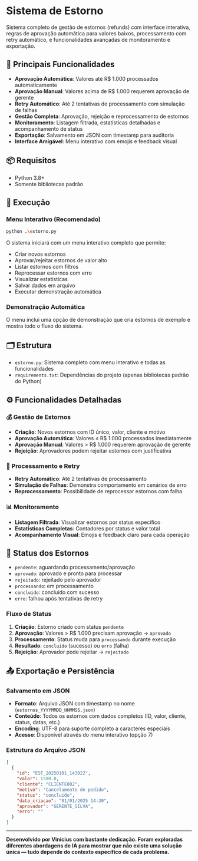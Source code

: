 # Sistema de Estorno

Sistema completo de gestão de estornos (refunds) com interface interativa, regras de aprovação automática para valores baixos, processamento com retry automático, e funcionalidades avançadas de monitoramento e exportação.

## 🎯 Principais Funcionalidades

- **Aprovação Automática**: Valores até R$ 1.000 processados automaticamente
- **Aprovação Manual**: Valores acima de R$ 1.000 requerem aprovação de gerente
- **Retry Automático**: Até 2 tentativas de processamento com simulação de falhas
- **Gestão Completa**: Aprovação, rejeição e reprocessamento de estornos
- **Monitoramento**: Listagem filtrada, estatísticas detalhadas e acompanhamento de status
- **Exportação**: Salvamento em JSON com timestamp para auditoria
- **Interface Amigável**: Menu interativo com emojis e feedback visual

## 📦 Requisitos

- Python 3.8+
- Somente bibliotecas padrão

## 🚀 Execução

### Menu Interativo (Recomendado)
```bash
python .\estorno.py
```

O sistema iniciará com um menu interativo completo que permite:
- Criar novos estornos
- Aprovar/rejeitar estornos de valor alto
- Listar estornos com filtros
- Reprocessar estornos com erro
- Visualizar estatísticas
- Salvar dados em arquivo
- Executar demonstração automática

### Demonstração Automática
O menu inclui uma opção de demonstração que cria estornos de exemplo e mostra todo o fluxo do sistema.

## 🗂️ Estrutura

- `estorno.py`: Sistema completo com menu interativo e todas as funcionalidades
- `requirements.txt`: Dependências do projeto (apenas bibliotecas padrão do Python)

## ⚙️ Funcionalidades Detalhadas

### 💰 Gestão de Estornos
- **Criação**: Novos estornos com ID único, valor, cliente e motivo
- **Aprovação Automática**: Valores ≤ R$ 1.000 processados imediatamente
- **Aprovação Manual**: Valores > R$ 1.000 requerem aprovação de gerente
- **Rejeição**: Aprovadores podem rejeitar estornos com justificativa

### 🔄 Processamento e Retry
- **Retry Automático**: Até 2 tentativas de processamento
- **Simulação de Falhas**: Demonstra comportamento em cenários de erro
- **Reprocessamento**: Possibilidade de reprocessar estornos com falha

### 📊 Monitoramento
- **Listagem Filtrada**: Visualizar estornos por status específico
- **Estatísticas Completas**: Contadores por status e valor total
- **Acompanhamento Visual**: Emojis e feedback claro para cada operação

## 🔎 Status dos Estornos

- `pendente`: aguardando processamento/aprovação
- `aprovado`: aprovado e pronto para processar
- `rejeitado`: rejeitado pelo aprovador
- `processando`: em processamento
- `concluido`: concluído com sucesso
- `erro`: falhou após tentativas de retry

### Fluxo de Status
1. **Criação**: Estorno criado com status `pendente`
2. **Aprovação**: Valores > R$ 1.000 precisam aprovação → `aprovado`
3. **Processamento**: Status muda para `processando` durante execução
4. **Resultado**: `concluido` (sucesso) ou `erro` (falha)
5. **Rejeição**: Aprovador pode rejeitar → `rejeitado`

## 📤 Exportação e Persistência

### Salvamento em JSON
- **Formato**: Arquivo JSON com timestamp no nome (`estornos_YYYYMMDD_HHMMSS.json`)
- **Conteúdo**: Todos os estornos com dados completos (ID, valor, cliente, status, datas, etc.)
- **Encoding**: UTF-8 para suporte completo a caracteres especiais
- **Acesso**: Disponível através do menu interativo (opção 7)

### Estrutura do Arquivo JSON
```json
[
  {
    "id": "EST_20250101_143022",
    "valor": 1500.0,
    "cliente": "CLIENTE002",
    "motivo": "Cancelamento de pedido",
    "status": "concluido",
    "data_criacao": "01/01/2025 14:30",
    "aprovador": "GERENTE_SILVA",
    "erro": ""
  }
]
```

---

**Desenvolvido por Vinicius com bastante dedicação. Foram exploradas diferentes abordagens de IA para mostrar que não existe uma solução única — tudo depende do contexto específico de cada problema.**